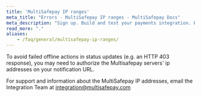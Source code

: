```yaml
---
title: 'MultiSafepay IP ranges'
meta_title: "Errors - MultiSafepay IP ranges - MultiSafepay Docs"
meta_description: "Sign up. Build and test your payments integration. Explore our products and services. Use our API Reference, SDKs, and wrappers. Get support."
read_more: "."
aliases:
    - /faq/general/multisafepay-ip-ranges/
---
```

To avoid failed offline actions in status updates (e.g. an HTTP 403 response), you may need to authorize the Multisafepay servers' ip addresses on your notification URL. 

For support and information about the MultiSafepay IP addresses, email the Integration Team at <integration@multisafepay.com>